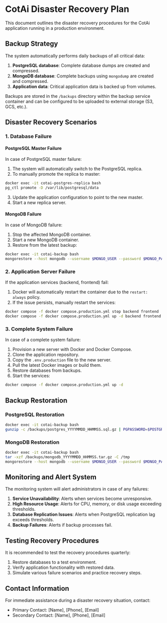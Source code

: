 # CotAi Disaster Recovery Plan

This document outlines the disaster recovery procedures for the CotAi application running in a production environment.

## Backup Strategy

The system automatically performs daily backups of all critical data:

1. **PostgreSQL database**: Complete database dumps are created and compressed.
2. **MongoDB database**: Complete backups using `mongodump` are created and compressed.
3. **Application data**: Critical application data is backed up from volumes.

Backups are stored in the `/backups` directory within the backup service container and can be configured to be uploaded to external storage (S3, GCS, etc.).

## Disaster Recovery Scenarios

### 1. Database Failure

#### PostgreSQL Master Failure

In case of PostgreSQL master failure:

1. The system will automatically switch to the PostgreSQL replica.
2. To manually promote the replica to master:

```bash
docker exec -it cotai-postgres-replica bash
pg_ctl promote -D /var/lib/postgresql/data
```

3. Update the application configuration to point to the new master.
4. Start a new replica server.

#### MongoDB Failure

In case of MongoDB failure:

1. Stop the affected MongoDB container.
2. Start a new MongoDB container.
3. Restore from the latest backup:

```bash
docker exec -it cotai-backup bash
mongorestore --host mongodb --username $MONGO_USER --password $MONGO_PASSWORD --authenticationDatabase admin --gzip --archive=/backups/latest_mongodb_backup.gz
```

### 2. Application Server Failure

If the application services (backend, frontend) fail:

1. Docker will automatically restart the container due to the `restart: always` policy.
2. If the issue persists, manually restart the services:

```bash
docker compose -f docker compose.production.yml stop backend frontend
docker compose -f docker compose.production.yml up -d backend frontend
```

### 3. Complete System Failure

In case of a complete system failure:

1. Provision a new server with Docker and Docker Compose.
2. Clone the application repository.
3. Copy the `.env.production` file to the new server.
4. Pull the latest Docker images or build them.
5. Restore databases from backups.
6. Start the services:

```bash
docker compose -f docker compose.production.yml up -d
```

## Backup Restoration

### PostgreSQL Restoration

```bash
docker exec -it cotai-backup bash
gunzip -c /backups/postgres_YYYYMMDD_HHMMSS.sql.gz | PGPASSWORD=$POSTGRES_PASSWORD psql -h postgres-master -U $POSTGRES_USER $POSTGRES_DB
```

### MongoDB Restoration

```bash
docker exec -it cotai-backup bash
tar -xzf /backups/mongodb_YYYYMMDD_HHMMSS.tar.gz -C /tmp
mongorestore --host mongodb --username $MONGO_USER --password $MONGO_PASSWORD --authenticationDatabase admin /tmp
```

## Monitoring and Alert System

The monitoring system will alert administrators in case of any failures:

1. **Service Unavailability**: Alerts when services become unresponsive.
2. **High Resource Usage**: Alerts for CPU, memory, or disk usage exceeding thresholds.
3. **Database Replication Issues**: Alerts when PostgreSQL replication lag exceeds thresholds.
4. **Backup Failures**: Alerts if backup processes fail.

## Testing Recovery Procedures

It is recommended to test the recovery procedures quarterly:

1. Restore databases to a test environment.
2. Verify application functionality with restored data.
3. Simulate various failure scenarios and practice recovery steps.

## Contact Information

For immediate assistance during a disaster recovery situation, contact:

- Primary Contact: [Name], [Phone], [Email]
- Secondary Contact: [Name], [Phone], [Email]
